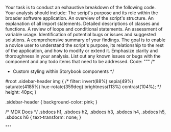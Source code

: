 Your task is to conduct an exhaustive breakdown of the following code. Your analysis should include:
The script's purpose and its role within the broader software application.
An overview of the script's structure.
An explanation of all import statements.
Detailed descriptions of classes and functions.
A review of loops and conditional statements.
An assessment of variable usage.
Identification of potential bugs or issues and suggested solutions.
A comprehensive summary of your findings.
The goal is to enable a novice user to understand the script's purpose, its relationship to the rest of the application, and how to modify or extend it. Emphasize clarity and thoroughness in your analysis.
List out any known issues or bugs with the component and any todo items that need to be addressed.
Code:
"""
/*
 * Custom styling within Storybook components
 */

#root .sidebar-header img {
  /* filter: invert(88%) sepia(49%) saturate(4185%) hue-rotate(359deg) brightness(113%) contrast(104%); */
  height: 40px;
}

.sidebar-header {
  background-color: pink;
}

/* MDX Docs */
.sbdocs h1,
.sbdocs h2,
.sbdocs h3,
.sbdocs h4,
.sbdocs h5,
.sbdocs h6 {
  text-transform: none;
}

"""